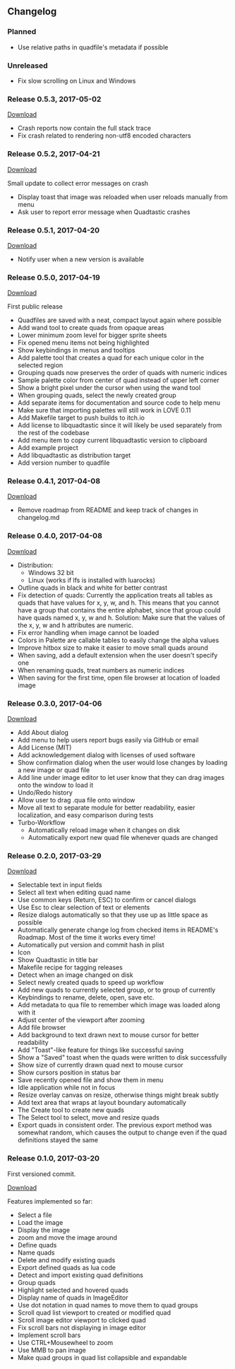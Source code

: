 ## Changelog

### Planned

 - Use relative paths in quadfile's metadata if possible

### Unreleased

 - Fix slow scrolling on Linux and Windows

### Release 0.5.3, 2017-05-02

[Download](https://github.com/25A0/Quadtastic/releases/tag/0.5.3)

 - Crash reports now contain the full stack trace
 - Fix crash related to rendering non-utf8 encoded characters

### Release 0.5.2, 2017-04-21

[Download](https://github.com/25A0/Quadtastic/releases/tag/0.5.2)

Small update to collect error messages on crash

 - Display toast that image was reloaded when user reloads manually from menu
 - Ask user to report error message when Quadtastic crashes

### Release 0.5.1, 2017-04-20

[Download](https://github.com/25A0/Quadtastic/releases/tag/0.5.1)

 - Notify user when a new version is available

### Release 0.5.0, 2017-04-19

[Download](https://github.com/25A0/Quadtastic/releases/tag/0.5.0)

First public release

 - Quadfiles are saved with a neat, compact layout again where possible
 - Add wand tool to create quads from opaque areas
 - Lower minimum zoom level for bigger sprite sheets
 - Fix opened menu items not being highlighted
 - Show keybindings in menus and tooltips
 - Add palette tool that creates a quad for each unique color in the
   selected region
 - Grouping quads now preserves the order of quads with numeric indices
 - Sample palette color from center of quad instead of upper left corner
 - Show a bright pixel under the cursor when using the wand tool
 - When grouping quads, select the newly created group
 - Add separate items for documentation and source code to help menu
 - Make sure that importing palettes will still work in LOVE 0.11
 - Add Makefile target to push builds to itch.io
 - Add license to libquadtastic since it will likely be used separately from
   the rest of the codebase
 - Add menu item to copy current libquadtastic version to clipboard
 - Add example project
 - Add libquadtastic as distribution target
 - Add version number to quadfile

### Release 0.4.1, 2017-04-08

[Download](https://github.com/25A0/Quadtastic/releases/tag/0.4.1)

 - Remove roadmap from README and keep track of changes in changelog.md

### Release 0.4.0, 2017-04-08

[Download](https://github.com/25A0/Quadtastic/releases/tag/0.4.0)

 - Distribution:
    - Windows 32 bit
    - Linux (works if lfs is installed with luarocks)
 - Outline quads in black and white for better contrast
 - Fix detection of quads: Currently the application treats all tables as
   quads that have values for x, y, w, and h. This means that you cannot
   have a group that contains the entire alphabet, since that group could
   have quads named x, y, w and h. Solution: Make sure that the values of
   the x, y, w and h attributes are numeric.
 - Fix error handling when image cannot be loaded
 - Colors in Palette are callable tables to easily change the alpha values
 - Improve hitbox size to make it easier to move small quads around
 - When saving, add a default extension when the user doesn't specify one
 - When renaming quads, treat numbers as numeric indices
 - When saving for the first time, open file browser at location of loaded image

### Release 0.3.0, 2017-04-06

[Download](https://github.com/25A0/Quadtastic/releases/tag/0.3.0)

 - Add About dialog
 - Add menu to help users report bugs easily via GitHub or email
 - Add License (MIT)
 - Add acknowledgement dialog with licenses of used software
 - Show confirmation dialog when the user would lose changes by loading a
   new image or quad file
 - Add line under image editor to let user know that they can drag images
   onto the window to load it
 - Undo/Redo history
 - Allow user to drag .qua file onto window
 - Move all text to separate module for better readability, easier
   localization, and easy comparison during tests
 - Turbo-Workflow
     - Automatically reload image when it changes on disk
     - Automatically export new quad file whenever quads are changed

### Release 0.2.0, 2017-03-29

[Download](https://github.com/25A0/Quadtastic/releases/tag/0.2.0)

 - Selectable text in input fields
 - Select all text when editing quad name
 - Use common keys (Return, ESC) to confirm or cancel dialogs
 - Use Esc to clear selection of text or elements
 - Resize dialogs automatically so that they use up as little space as possible
 - Automatically generate change log from checked items
   in README's Roadmap. Most of the time it works every time!
 - Automatically put version and commit hash in plist
 - Icon
 - Show Quadtastic in title bar
 - Makefile recipe for tagging releases
 - Detect when an image changed on disk
 - Select newly created quads to speed up workflow
 - Add new quads to currently selected group, or to group of currently
 - Keybindings to rename, delete, open, save etc.
 - Add metadata to qua file to remember which image was loaded along with it
 - Adjust center of the viewport after zooming
 - Add file browser
 - Add background to text drawn next to mouse cursor for better readability
 - Add "Toast"-like feature for things like successful saving
 - Show a "Saved" toast when the quads were written to disk successfully
 - Show size of currently drawn quad next to mouse cursor
 - Show cursors position in status bar
 - Save recently opened file and show them in menu
 - Idle application while not in focus
 - Resize overlay canvas on resize, otherwise things might break subtly
 - Add text area that wraps at layout boundary automatically
 - The Create tool to create new quads
 - The Select tool to select, move and resize quads
 - Export quads in consistent order. The previous export method was somewhat
   random, which causes the output to change even if the quad definitions
   stayed the same

### Release 0.1.0, 2017-03-20

First versioned commit.

[Download](https://github.com/25A0/Quadtastic/releases/tag/0.1.0)

Features implemented so far:

 - Select a file
 - Load the image
 - Display the image
 - zoom and move the image around
 - Define quads
 - Name quads
 - Delete and modify existing quads
 - Export defined quads as lua code
 - Detect and import existing quad definitions
 - Group quads
 - Highlight selected and hovered quads
 - Display name of quads in ImageEditor
 - Use dot notation in quad names to move them to quad groups
 - Scroll quad list viewport to created or modified quad
 - Scroll image editor viewport to clicked quad
 - Fix scroll bars not displaying in image editor
 - Implement scroll bars
 - Use CTRL+Mousewheel to zoom
 - Use MMB to pan image
 - Make quad groups in quad list collapsible and expandable
